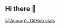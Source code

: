 ## Hi there 👋

[![Anurag's GitHub stats](https://github-readme-stats.vercel.app/api?username=andy16823)](https://github.com/anuraghazra/github-readme-stats)


<!--
**Andy16823/Andy16823** is a ✨ _special_ ✨ repository because its `README.md` (this file) appears on your GitHub profile.

Here are some ideas to get you started:

- 🔭 I’m currently working on ...
- 🌱 I’m currently learning ...
- 👯 I’m looking to collaborate on ...
- 🤔 I’m looking for help with ...
- 💬 Ask me about ...
- 📫 How to reach me: ...
- 😄 Pronouns: ...
- ⚡ Fun fact: ...
-->
